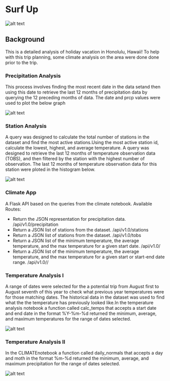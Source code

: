 # Surf Up


![alt text](https://github.com/Claude-Hanfou/Sqlalchemy-Analysis/blob/main/Image/surfs-up.png "Daily Normals")
## Background
This is a detailed analysis of holiday vacation in Honolulu, Hawaii! To help with this trip planning, some climate analysis on the area were done done prior to the trip.

### Precipitation Analysis
This process involves finding the most recent date in the data setand then using this date to retrieve the last 12 months of precipitation data by querying the 12 preceding months of data. The date and prcp values were used to plot the below graph

![alt text](https://github.com/Claude-Hanfou/Sqlalchemy-Analysis/blob/main/Image/figure_1.png "Precipitation")

### Station Analysis
A query was designed to calculate the total number of stations in the dataset and find the most active stations.Using the most active station id, calculate the lowest, highest, and average temperature. A query was designed to retrieve the last 12 months of temperature observation data (TOBS), and then filtered by the station with the highest number of observation. The last 12 months of temperature observation data for this station were ploted in the histogram below.

![alt text](https://github.com/Claude-Hanfou/Sqlalchemy-Analysis/blob/main/Image/figure_2.png "Temp obs")

### Climate App
A Flask API based on the queries from the climate notebook.
Available Routes:
* Return the JSON representation for precipitation data.  /api/v1.0/precipitation
* Return a JSON list of stations from the dataset. /api/v1.0/stations
* Return a JSON list of stations from the dataset. /api/v1.0/tobs
* Return a JSON list of the minimum temperature, the average temperature, and the max temperature for a given start date. /api/v1.0/<start>
* Return a JSON list of the minimum temperature, the average temperature, and the max temperature for a given start or start-end date range. /api/v1.0/<start>/<end>


### Temperature Analysis I
A range of dates were selected for the a potential trip from August first to August seventh of this year to check what previous year temperatures were for those matching dates. The historical data in the dataset was used to find what the the temperature has previously looked like.In the temperature analysis notebook a function called calc_temps that accepts a start date and end date in the format %Y-%m-%d returned the minimum, average, and maximum temperatures for the range of dates selected.

![alt text](https://github.com/Claude-Hanfou/Sqlalchemy-Analysis/blob/main/Image/figure_3.png "Avg Temp")

### Temperature Analysis II
 In the CLIMATEnotebook a function called daily_normals that accepts a day and moth in the format %m-%d returned the minimum, average, and maximum precipitation for the range of dates selected.
 
![alt text](https://github.com/Claude-Hanfou/Sqlalchemy-Analysis/blob/main/Image/figure_4.png "Daily Normals")
